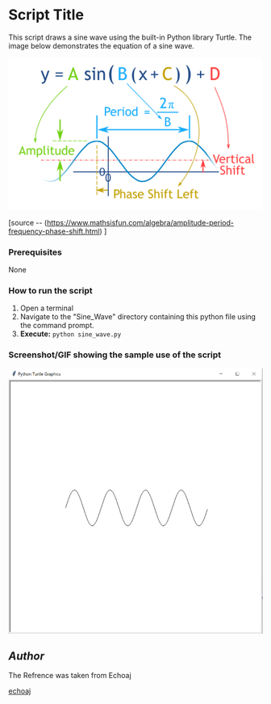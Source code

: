 # Script Title
This script draws a sine wave using the built-in Python library Turtle.
The image below demonstrates the equation of a sine wave.

  ![Screenshot of the sine wave equation](equation.PNG)
  
   [source -- (https://www.mathsisfun.com/algebra/amplitude-period-frequency-phase-shift.html) ]

### Prerequisites
None

### How to run the script
1) Open a terminal
2) Navigate to the "Sine_Wave" directory containing this python file using the command prompt.
3) **Execute:** `python sine_wave.py`

### Screenshot/GIF showing the sample use of the script

   ![Screenshot of the sine_wave.py file](screenshot.PNG)


## *Author*
The Refrence was taken from Echoaj
                
[echoaj](https://github.com/echoaj)

